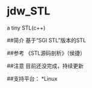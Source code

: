 # jdw_STL
a tiny STL(c++)

##简介
基于“SGI STL”版本的STL

##参考
《STL源码剖析》（侯捷）

##注意
目前还没完成，持续更新

##支持平台：
*Linux
